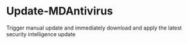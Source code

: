 # Update-MDAntivirus
Trigger manual update and immediately download and apply the latest security intelligence update
